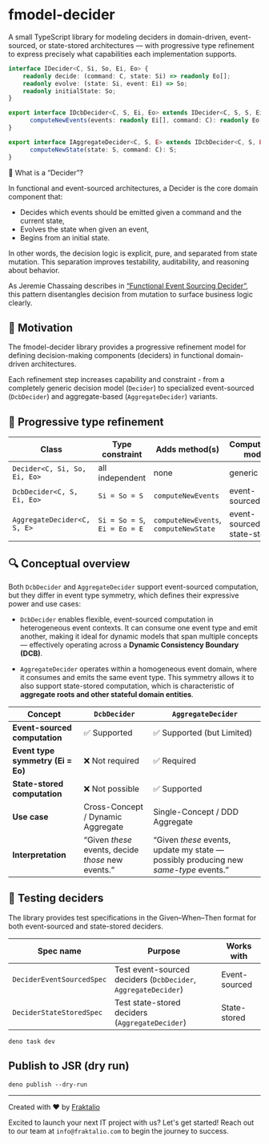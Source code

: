 # fmodel-decider

A small TypeScript library for modeling deciders in domain-driven, event-sourced, or state-stored architectures — with progressive type refinement to express precisely what capabilities each implementation supports.

```ts
interface IDecider<C, Si, So, Ei, Eo> { 
    readonly decide: (command: C, state: Si) => readonly Eo[];
    readonly evolve: (state: Si, event: Ei) => So;
    readonly initialState: So;
}

export interface IDcbDecider<C, S, Ei, Eo> extends IDecider<C, S, S, Ei, Eo> {
      computeNewEvents(events: readonly Ei[], command: C): readonly Eo[];
}

export interface IAggregateDecider<C, S, E> extends IDcbDecider<C, S, E, E> {
      computeNewState(state: S, command: C): S;
}
```

🧠 What is a “Decider”?

In functional and event-sourced architectures, a Decider is the core domain component that:

- Decides which events should be emitted given a command and the current state,
- Evolves the state when given an event,
- Begins from an initial state.

In other words, the decision logic is explicit, pure, and separated from state mutation. This separation improves testability, auditability, and reasoning about behavior.

As Jeremie Chassaing describes in [“Functional Event Sourcing Decider”](https://thinkbeforecoding.com/post/2021/12/17/functional-event-sourcing-decider), this pattern disentangles decision from mutation to surface business logic clearly.

## 🎯 Motivation

The fmodel-decider library provides a progressive refinement model for defining
decision-making components (deciders) in functional domain-driven architectures.

Each refinement step increases capability and constraint - from a completely
generic decision model (`Decider`) to specialized event-sourced (`DcbDecider`)
and aggregate-based (`AggregateDecider`) variants.

## 🧱 Progressive type refinement

| Class                        | Type constraint              | Adds method(s)                        | Computation mode            |
| ---------------------------- | ---------------------------- | ------------------------------------- | --------------------------- |
| `Decider<C, Si, So, Ei, Eo>` | all independent              | none                                  | generic                     |
| `DcbDecider<C, S, Ei, Eo>`   | `Si = So = S`                | `computeNewEvents`                    | event-sourced               |
| `AggregateDecider<C, S, E>`  | `Si = So = S`, `Ei = Eo = E` | `computeNewEvents`, `computeNewState` | event-sourced, state-stored |

## 🔍 Conceptual overview

Both `DcbDecider` and `AggregateDecider` support event-sourced computation, but
they differ in event type symmetry, which defines their expressive power and use
cases:


- `DcbDecider` enables flexible, event-sourced computation in heterogeneous event contexts.
It can consume one event type and emit another, making it ideal for dynamic models that span multiple concepts — effectively operating across a **Dynamic Consistency Boundary (DCB)**.

- `AggregateDecider` operates within a homogeneous event domain, where it consumes and emits the same event type.
This symmetry allows it to also support state-stored computation, which is characteristic of **aggregate roots and other stateful domain entities**.


| Concept                           | `DcbDecider`                                                     | `AggregateDecider`                                                                   |
| --------------------------------- | ---------------------------------------------------------------- | ------------------------------------------------------------------------------------ |
| **Event-sourced computation**     | ✅ Supported                                                     | ✅ Supported (but Limited)                                                                         |
| **Event type symmetry (Ei = Eo)** | ❌ Not required                                                  | ✅ Required                                                                          |
| **State-stored computation**      | ❌ Not possible                                                  | ✅ Supported                                                                         |
| **Use case**                      | Cross-Concept / Dynamic Aggregate | Single-Concept / DDD Aggregate                                               |
| **Interpretation**                | “Given _these_ events, decide _those_ new events.”               | “Given _these_ events, update my state — possibly producing new _same-type_ events.” |

## 🧪 Testing deciders

The library provides test specifications in the Given–When–Then format for both
event-sourced and state-stored deciders.

| Spec name                 | Purpose                                                        | Works with    |
| ------------------------- | -------------------------------------------------------------- | ------------- |
| `DeciderEventSourcedSpec` | Test event-sourced deciders (`DcbDecider`, `AggregateDecider`) | Event-sourced |
| `DeciderStateStoredSpec`  | Test state-stored deciders (`AggregateDecider`)                | State-stored  |

```
deno task dev
```

## Publish to JSR (dry run)

```
deno publish --dry-run
```


---

Created with :heart: by [Fraktalio](https://fraktalio.com/)

Excited to launch your next IT project with us? Let's get started! Reach out to
our team at `info@fraktalio.com` to begin the journey to success.
